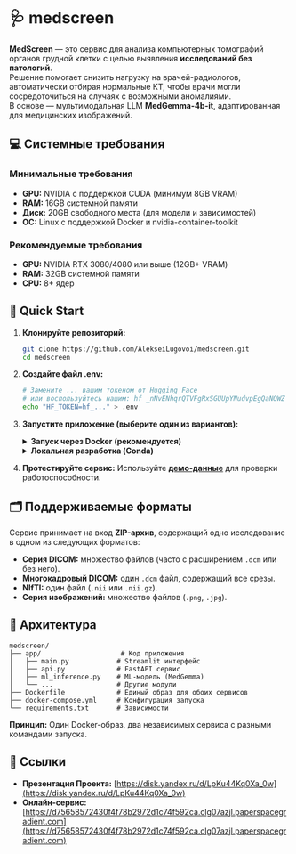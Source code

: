 # 🩺 medscreen
**MedScreen** — это сервис для анализа компьютерных томографий органов грудной клетки с целью выявления **исследований без патологий**.  
Решение помогает снизить нагрузку на врачей-радиологов, автоматически отбирая нормальные КТ, чтобы врачи могли сосредоточиться на случаях с возможными аномалиями.  
В основе — мультимодальная LLM **MedGemma-4b-it**, адаптированная для медицинских изображений.


## 💻 Системные требования

### Минимальные требования
- **GPU:** NVIDIA с поддержкой CUDA (минимум 8GB VRAM)
- **RAM:** 16GB системной памяти
- **Диск:** 20GB свободного места (для модели и зависимостей)
- **ОС:** Linux с поддержкой Docker и nvidia-container-toolkit

### Рекомендуемые требования
- **GPU:** NVIDIA RTX 3080/4080 или выше (12GB+ VRAM)
- **RAM:** 32GB системной памяти
- **CPU:** 8+ ядер

## 🚀 Quick Start

1.  **Клонируйте репозиторий:**
    ```sh
    git clone https://github.com/AlekseiLugovoi/medscreen.git
    cd medscreen
    ```

2.  **Создайте файл .env:**
    ```sh
    # Замените ... вашим токеном от Hugging Face
    # или воспользуйтесь нашим: hf _nNvENhqrQTVFgRxSGUUpYNudvpEgQaNOWZ
    echo "HF_TOKEN=hf_..." > .env
    ```

3.  **Запустите приложение (выберите один из вариантов):**

    <details>
    <summary><strong>Запуск через Docker (рекомендуется)</strong></summary>

    <details>
    <summary>🌐 Только веб-интерфейс (по умолчанию)</summary>
    
    Запускает автономное веб-приложение с локальной моделью.
    ```sh
    # Эта команда запустит сервис с профилем "default"
    docker compose up --build
    ```
    **Доступ:** `http://localhost:8501`
    </details>

    <details>
    <summary>⚙️ Только REST API</summary>
    
    Запускает только API-сервис для автоматизации и пакетной обработки.
    ```sh
    # Явно указываем профиль "api"
    docker compose --profile api up --build
    ```
    **Доступ:**
    - **API:** `http://localhost:8502`
    - **Документация (Swagger):** `http://localhost:8502/docs`

    **Пример запроса:**
    ```bash
    # Отправка двух архивов для анализа
    curl -X POST "http://localhost:8502/process" \
         -H "Content-Type: multipart/form-data" \
         -F "files=@/путь/к/study1.zip" \
         -F "files=@/путь/к/study2.zip"
    ```
    
    **Пример ответа (JSON):**
    ```json
    {
      "results": [
        {
          "archive_name": "study1.zip",
          "series_uid": "1.2.840.113704.1.111.4980...",
          "source_format": "DICOM Series",
          "modality": "CT",
          "body_part": "CHEST",
          "orientation": "Axial",
          "num_frames": 120,
          "is_valid": true,
          "has_pathology": false,
          "pred_pathology": "0.0500",
          "ml_processing_time": "5.12s"
        },
        {
          "archive_name": "study2.zip",
          "series_uid": "1.3.6.1.4.1.14519.5.2.1...",
          "source_format": "DICOM Series",
          "modality": "CT",
          "body_part": "CHEST",
          "orientation": "Axial",
          "num_frames": 95,
          "is_valid": true,
          "has_pathology": true,
          "pred_pathology": "0.8750",
          "ml_processing_time": "4.31s"
        }
      ]
    }
    ```
    </details>

    <details>
    <summary>🔗 Оба сервиса вместе</summary>
    
    Запускает и веб-интерфейс, и REST API.
    ```sh
    # Указываем оба профиля
    docker compose --profile default --profile api up --build
    ```
    **Доступ:**
    - **Веб-интерфейс:** `http://localhost:8501`
    - **REST API:** `http://localhost:8502`
    </details>

    </details>

    <details>
    <summary><strong>Локальная разработка (Conda)</strong></summary>

    ```sh
    # Создание окружения
    conda create -n medscreen python=3.11 --yes
    conda activate medscreen
    pip install -r requirements.txt

    # Запуск веб-интерфейса
    streamlit run app/main.py --server.port 8501

    # Или запуск API (в отдельном терминале)
    uvicorn app.api:app --host 0.0.0.0 --port 8502
    ```
    </details>

4.  **Протестируйте сервис:**
    Используйте [**демо-данные**](https://disk.yandex.ru/d/2ddI6aLMkoIYrA) для проверки работоспособности.

## 🗂️ Поддерживаемые форматы
Сервис принимает на вход **ZIP-архив**, содержащий одно исследование в одном из следующих форматов:
- **Серия DICOM:** множество файлов (часто с расширением `.dcm` или без него).
- **Многокадровый DICOM:** один `.dcm` файл, содержащий все срезы.
- **NIfTI:** один файл (`.nii` или `.nii.gz`).
- **Серия изображений:** множество файлов (`.png`, `.jpg`).

## 📂 Архитектура

```
medscreen/
├── app/                    # Код приложения
│   ├── main.py            # Streamlit интерфейс  
│   ├── api.py             # FastAPI сервис
│   ├── ml_inference.py    # ML-модель (MedGemma)
│   └── ...                # Другие модули
├── Dockerfile             # Единый образ для обоих сервисов
├── docker-compose.yml     # Конфигурация запуска
└── requirements.txt       # Зависимости
```
**Принцип:** Один Docker-образ, два независимых сервиса с разными командами запуска.

## 🔗 Ссылки
- **Презентация Проекта:** [https://disk.yandex.ru/d/LpKu44Kq0Xa_0w](https://disk.yandex.ru/d/LpKu44Kq0Xa_0w)
- **Онлайн-сервис:** [https://d75658572430f4f78b2972d1c74f592ca.clg07azjl.paperspacegradient.com](https://d75658572430f4f78b2972d1c74f592ca.clg07azjl.paperspacegradient.com)
